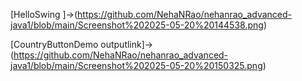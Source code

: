 [HelloSwing ]->(https://github.com/NehaNRao/nehanrao_advanced-java1/blob/main/Screenshot%202025-05-20%20144538.png)

[CountryButtonDemo outputlink]->(https://github.com/NehaNRao/nehanrao_advanced-java1/blob/main/Screenshot%202025-05-20%20150325.png)
